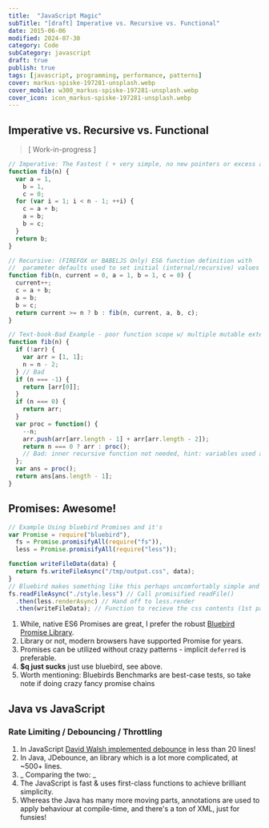 ```yaml
---
title:  "JavaScript Magic"
subTitle: "[draft] Imperative vs. Recursive vs. Functional"
date: 2015-06-06
modified: 2024-07-30
category: Code
subCategory: javascript
draft: true
publish: true
tags: [javascript, programming, performance, patterns]
cover: markus-spiske-197281-unsplash.webp
cover_mobile: w300_markus-spiske-197281-unsplash.webp
cover_icon: icon_markus-spiske-197281-unsplash.webp
---
```


## Imperative vs. Recursive vs. Functional

> [ Work-in-progress ]

```javascript
// Imperative: The Fastest ( + very simple, no new pointers or excess allocs ):
function fib(n) {
  var a = 1,
    b = 1,
    c = 0;
  for (var i = 1; i < n - 1; ++i) {
    c = a + b;
    a = b;
    b = c;
  }
  return b;
}

// Recursive: (FIREFOX or BABELJS Only) ES6 function definition with
//  parameter defaults used to set initial (internal/recursive) values
function fib(n, current = 0, a = 1, b = 1, c = 0) {
  current++;
  c = a + b;
  a = b;
  b = c;
  return current >= n ? b : fib(n, current, a, b, c);
}

// Text-book-Bad Example - poor function scope w/ multiple mutable external values
function fib(n) {
  if (!arr) {
    var arr = [1, 1];
    n = n - 2;
  } // Bad
  if (n === -1) {
    return [arr[0]];
  }
  if (n === 0) {
    return arr;
  }
  var proc = function() {
    --n;
    arr.push(arr[arr.length - 1] + arr[arr.length - 2]);
    return n === 0 ? arr : proc();
    // Bad: inner recursive function not needed, hint: variables used are from parent function scope
  };
  var ans = proc();
  return ans[ans.length - 1];
}
```

## Promises: Awesome!

```js
// Example Using bluebird Promises and it's
var Promise = require("bluebird"),
  fs = Promise.promisifyAll(require("fs")),
  less = Promise.promisifyAll(require("less"));

function writeFileData(data) {
  return fs.writeFileAsync("/tmp/output.css", data);
}
// Bluebird makes something like this perhaps uncomfortably simple and succinct:
fs.readFileAsync("./style.less") // Call promisified readFile()
  .then(less.renderAsync) // Hand off to less.render
  .then(writeFileData); // Function to recieve the css contents (1st parameter)
```

1.  While, native ES6 Promises are great, I prefer the robust [Bluebird Promise Library](https://github.com/petkaantonov/bluebird/blob/master/API.md).
1.  Library or not, modern browsers have supported Promise for years.
1.  Promises can be utilized without crazy patterns - implicit `deferred` is preferable.
1.  **$q just sucks** just use bluebird, see above.
1.  Worth mentioning: Bluebirds Benchmarks are best-case tests, so take note if doing crazy fancy promise chains

## Java vs JavaScript

### Rate Limiting / Debouncing / Throttling

1.  In JavaScript [David Walsh implemented debounce](http://davidwalsh.name/essential-javascript-functions) in less than 20 lines!
1.  In Java, JDebounce, an library which is a lot more complicated, at ~500+ lines.
1.  _ Comparing the two: _
1.  The JavaScript is fast & uses first-class functions to achieve brilliant simplicity.
1.  Whereas the Java has many more moving parts, annotations are used to apply behaviour at compile-time, and there's a ton of XML, just for funsies!

<!--
## Inversion of Control Techniques

Work-in-progress
-->

[fuck_this]: https://res.cloudinary.com/ddd/image/upload/panda-rampage__tumblr_nq7srwTXqr1stn6klo1_500_gm2som.gif
